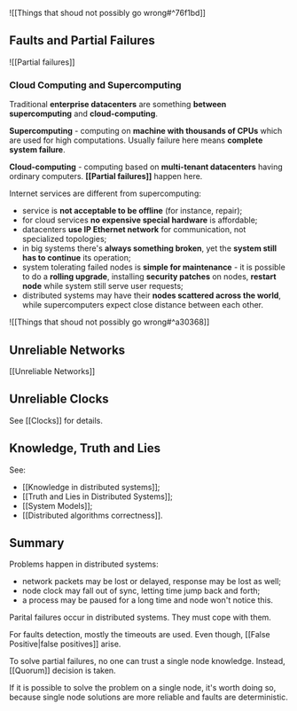 ![[Things that shoud not possibly go wrong#^76f1bd]]

## Faults and Partial Failures

![[Partial failures]]

### Cloud Computing and Supercomputing

Traditional **enterprise datacenters** are something **between** **supercomputing** and **cloud-computing**.

**Supercomputing** - computing on **machine with thousands of CPUs** which are used for high computations. Usually failure here means **complete system failure**.

**Cloud-computing** - computing based on **multi-tenant datacenters** having ordinary computers. **[[Partial failures]]** happen here.

Internet services are different from supercomputing:
- service is **not acceptable to be offline** (for instance, repair);
- for cloud services **no expensive special hardware** is affordable;
- datacenters **use IP Ethernet network** for communication, not specialized topologies;
- in big systems there's **always something broken**, yet the **system still has to continue** its operation;
- system tolerating failed nodes is **simple for maintenance** - it is possible to do a **rolling upgrade**, installing **security patches** on nodes, **restart node** while system still serve user requests;
- distributed systems may have their **nodes scattered across the world**, while supercomputers expect close distance between each other.

![[Things that shoud not possibly go wrong#^a30368]]

## Unreliable Networks

[[Unreliable Networks]]

## Unreliable Clocks

See [[Clocks]] for details.

## Knowledge, Truth and Lies

See: 
- [[Knowledge in distributed systems]];
- [[Truth and Lies in Distributed Systems]];
- [[System Models]];
- [[Distributed algorithms correctness]].

## Summary

Problems happen in distributed systems:
- network packets may be lost or delayed, response may be lost as well;
- node clock may fall out of sync, letting time jump back and forth;
- a process may be paused for a long time and node won't notice this.

Parital failures occur in distributed systems. They must cope with them.

For faults detection, mostly the timeouts are used. Even though, [[False Positive|false positives]] arise.

To solve partial failures, no one can trust a single node knowledge. Instead, [[Quorum]] decision is taken.

If it is possible to solve the problem on a single node, it's worth doing so, because single node solutions are more reliable and faults are deterministic.


